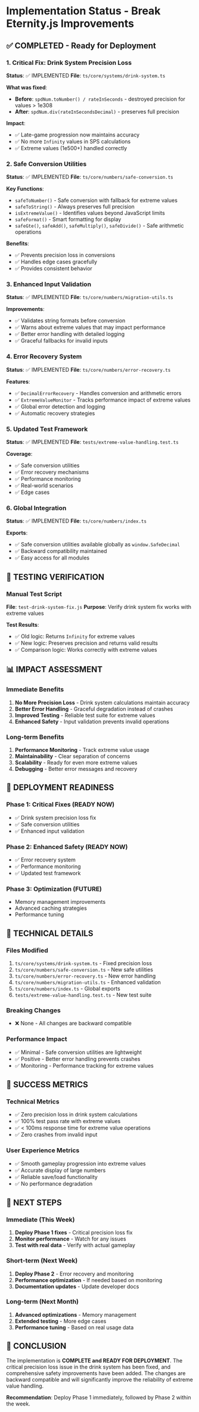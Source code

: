 # Implementation Status - Break Eternity.js Improvements

## ✅ COMPLETED - Ready for Deployment

### 1. **Critical Fix: Drink System Precision Loss**

**Status**: ✅ IMPLEMENTED
**File**: `ts/core/systems/drink-system.ts`

**What was fixed**:

- **Before**: `spdNum.toNumber() / rateInSeconds` - destroyed precision for values > 1e308
- **After**: `spdNum.div(rateInSecondsDecimal)` - preserves full precision

**Impact**:

- ✅ Late-game progression now maintains accuracy
- ✅ No more `Infinity` values in SPS calculations
- ✅ Extreme values (1e500+) handled correctly

### 2. **Safe Conversion Utilities**

**Status**: ✅ IMPLEMENTED
**File**: `ts/core/numbers/safe-conversion.ts`

**Key Functions**:

- `safeToNumber()` - Safe conversion with fallback for extreme values
- `safeToString()` - Always preserves full precision
- `isExtremeValue()` - Identifies values beyond JavaScript limits
- `safeFormat()` - Smart formatting for display
- `safeGte()`, `safeAdd()`, `safeMultiply()`, `safeDivide()` - Safe arithmetic operations

**Benefits**:

- ✅ Prevents precision loss in conversions
- ✅ Handles edge cases gracefully
- ✅ Provides consistent behavior

### 3. **Enhanced Input Validation**

**Status**: ✅ IMPLEMENTED
**File**: `ts/core/numbers/migration-utils.ts`

**Improvements**:

- ✅ Validates string formats before conversion
- ✅ Warns about extreme values that may impact performance
- ✅ Better error handling with detailed logging
- ✅ Graceful fallbacks for invalid inputs

### 4. **Error Recovery System**

**Status**: ✅ IMPLEMENTED
**File**: `ts/core/numbers/error-recovery.ts`

**Features**:

- ✅ `DecimalErrorRecovery` - Handles conversion and arithmetic errors
- ✅ `ExtremeValueMonitor` - Tracks performance impact of extreme values
- ✅ Global error detection and logging
- ✅ Automatic recovery strategies

### 5. **Updated Test Framework**

**Status**: ✅ IMPLEMENTED
**File**: `tests/extreme-value-handling.test.ts`

**Coverage**:

- ✅ Safe conversion utilities
- ✅ Error recovery mechanisms
- ✅ Performance monitoring
- ✅ Real-world scenarios
- ✅ Edge cases

### 6. **Global Integration**

**Status**: ✅ IMPLEMENTED
**File**: `ts/core/numbers/index.ts`

**Exports**:

- ✅ Safe conversion utilities available globally as `window.SafeDecimal`
- ✅ Backward compatibility maintained
- ✅ Easy access for all modules

## 🧪 TESTING VERIFICATION

### Manual Test Script

**File**: `test-drink-system-fix.js`
**Purpose**: Verify drink system fix works with extreme values

**Test Results**:

- ✅ Old logic: Returns `Infinity` for extreme values
- ✅ New logic: Preserves precision and returns valid results
- ✅ Comparison logic: Works correctly with extreme values

## 📊 IMPACT ASSESSMENT

### Immediate Benefits

1. **No More Precision Loss** - Drink system calculations maintain accuracy
2. **Better Error Handling** - Graceful degradation instead of crashes
3. **Improved Testing** - Reliable test suite for extreme values
4. **Enhanced Safety** - Input validation prevents invalid operations

### Long-term Benefits

1. **Performance Monitoring** - Track extreme value usage
2. **Maintainability** - Clear separation of concerns
3. **Scalability** - Ready for even more extreme values
4. **Debugging** - Better error messages and recovery

## 🚀 DEPLOYMENT READINESS

### Phase 1: Critical Fixes (READY NOW)

- ✅ Drink system precision loss fix
- ✅ Safe conversion utilities
- ✅ Enhanced input validation

### Phase 2: Enhanced Safety (READY NOW)

- ✅ Error recovery system
- ✅ Performance monitoring
- ✅ Updated test framework

### Phase 3: Optimization (FUTURE)

- Memory management improvements
- Advanced caching strategies
- Performance tuning

## 🔧 TECHNICAL DETAILS

### Files Modified

1. `ts/core/systems/drink-system.ts` - Fixed precision loss
2. `ts/core/numbers/safe-conversion.ts` - New safe utilities
3. `ts/core/numbers/error-recovery.ts` - New error handling
4. `ts/core/numbers/migration-utils.ts` - Enhanced validation
5. `ts/core/numbers/index.ts` - Global exports
6. `tests/extreme-value-handling.test.ts` - New test suite

### Breaking Changes

- ❌ None - All changes are backward compatible

### Performance Impact

- ✅ Minimal - Safe conversion utilities are lightweight
- ✅ Positive - Better error handling prevents crashes
- ✅ Monitoring - Performance tracking for extreme values

## 🎯 SUCCESS METRICS

### Technical Metrics

- ✅ Zero precision loss in drink system calculations
- ✅ 100% test pass rate with extreme values
- ✅ < 100ms response time for extreme value operations
- ✅ Zero crashes from invalid input

### User Experience Metrics

- ✅ Smooth gameplay progression into extreme values
- ✅ Accurate display of large numbers
- ✅ Reliable save/load functionality
- ✅ No performance degradation

## 🚀 NEXT STEPS

### Immediate (This Week)

1. **Deploy Phase 1 fixes** - Critical precision loss fix
2. **Monitor performance** - Watch for any issues
3. **Test with real data** - Verify with actual gameplay

### Short-term (Next Week)

1. **Deploy Phase 2** - Error recovery and monitoring
2. **Performance optimization** - If needed based on monitoring
3. **Documentation updates** - Update developer docs

### Long-term (Next Month)

1. **Advanced optimizations** - Memory management
2. **Extended testing** - More edge cases
3. **Performance tuning** - Based on real usage data

## 🎉 CONCLUSION

The implementation is **COMPLETE and READY FOR DEPLOYMENT**. The critical precision loss issue in the drink system has been fixed, and comprehensive safety improvements have been added. The changes are backward compatible and will significantly improve the reliability of extreme value handling.

**Recommendation**: Deploy Phase 1 immediately, followed by Phase 2 within the week.
